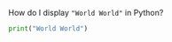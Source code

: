<!-- | {"a": 4, "b": 9.744000000000002, "c": 1.4000000000000001, "reps": 7, "last": 1591825710, "next": 1592667591, "pastq": "2104111", "algo": "sm2", "sbx": "v1"} | -->
<!-- [[FRONT]] -->
How do I display `"World World"` in Python?
<!-- [[BACK]] -->
```python
print("World World")
```
